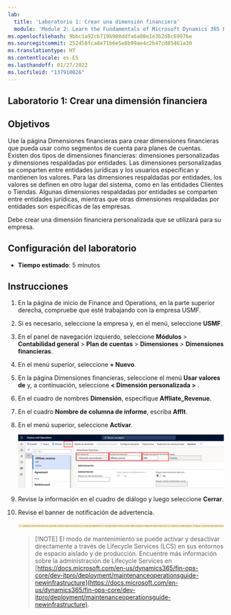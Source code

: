 ```yaml
---
lab:
  title: 'Laboratorio 1: Crear una dimensión financiera'
  module: 'Module 2: Learn the Fundamentals of Microsoft Dynamics 365 Finance'
ms.openlocfilehash: 9bbc1a92cb719b988ddfa6a08e1e3b2d8c69976e
ms.sourcegitcommit: 252458fca8e71b6e5e8b99ae4c2b47cd85461a30
ms.translationtype: HT
ms.contentlocale: es-ES
ms.lasthandoff: 01/27/2022
ms.locfileid: "137910026"
---
```

## <a name="lab-1---create-a-financial-dimension"></a>Laboratorio 1: Crear una dimensión financiera

## <a name="objectives"></a>Objetivos

Use la página Dimensiones financieras para crear dimensiones financieras que pueda usar como segmentos de cuenta para planes de cuentas. Existen dos tipos de dimensiones financieras: dimensiones personalizadas y dimensiones respaldadas por entidades. Las dimensiones personalizadas se comparten entre entidades jurídicas y los usuarios especifican y mantienen los valores. Para las dimensiones respaldadas por entidades, los valores se definen en otro lugar del sistema, como en las entidades Clientes o Tiendas. Algunas dimensiones respaldadas por entidades se comparten entre entidades jurídicas, mientras que otras dimensiones respaldadas por entidades son específicas de las empresas.

Debe crear una dimensión financiera personalizada que se utilizará para su empresa.

## <a name="lab-setup"></a>Configuración del laboratorio

   - **Tiempo estimado**: 5 minutos

## <a name="instructions"></a>Instrucciones

1. En la página de inicio de Finance and Operations, en la parte superior derecha, compruebe que esté trabajando con la empresa USMF.

1. Si es necesario, seleccione la empresa y, en el menú, seleccione **USMF**.

1. En el panel de navegación izquierdo, seleccione **Módulos** > **Contabilidad general** > **Plan de cuentas** > **Dimensiones** > **Dimensiones financieras**.

1. En el menú superior, seleccione **+ Nuevo**.

1. En la página Dimensiones financieras, seleccione el menú **Usar valores de** y, a continuación, seleccione **< Dimensión personalizada >** .

1. En el cuadro de nombres **Dimensión**, especifique **Affliate_Revenue**.

1. En el cuadro **Nombre de columna de informe**, escriba **Afflt**.

1. En el menú superior, seleccione **Activar**.

    ![Captura de pantalla que muestra la nueva dimensión financiera personalizada con el menú Usar valores de, Nombre de dimensión, Nombre de columna de informe y Activar resaltado](./media/lp2-m3-new-financial-dimension.png)

1. Revise la información en el cuadro de diálogo y luego seleccione **Cerrar**.

1. Revise el banner de notificación de advertencia.

    ![Captura de pantalla que muestra un banner de información de advertencia que hace referencia al requisito del modo de mantenimiento para activar una nueva dimensión.](./media/lp2-m3-activation-warning-banner.png)

    >[!NOTE] El modo de mantenimiento se puede activar y desactivar directamente a través de Lifecycle Services (LCS) en sus entornos de espacio aislado y de producción. Encuentre más información sobre la administración de Lifecycle Services en [https://docs.microsoft.com/en-us/dynamics365/fin-ops-core/dev-itpro/deployment/maintenanceoperationsguide-newinfrastructure](https://docs.microsoft.com/en-us/dynamics365/fin-ops-core/dev-itpro/deployment/maintenanceoperationsguide-newinfrastructure).
